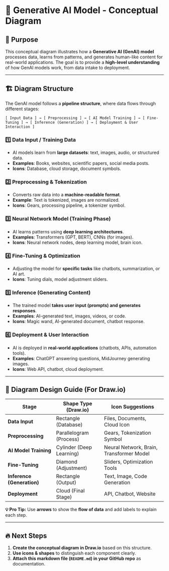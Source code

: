 # 📌 Generative AI Model - Conceptual Diagram

## 🎯 **Purpose**
This conceptual diagram illustrates how a **Generative AI (GenAI) model** processes data, learns from patterns, and generates human-like content for real-world applications. The goal is to provide a **high-level understanding** of how GenAI models work, from data intake to deployment.

---

## 🏗 **Diagram Structure**
The GenAI model follows a **pipeline structure**, where data flows through different stages:

```
[ Input Data ] → [ Preprocessing ] → [ AI Model Training ] → [ Fine-Tuning ] → [ Inference (Generation) ] → [ Deployment & User Interaction ]
```

### **1️⃣ Data Input / Training Data**
- AI models learn from **large datasets**: text, images, audio, or structured data.
- **Examples**: Books, websites, scientific papers, social media posts.
- **Icons**: Database, cloud storage, document symbols.

### **2️⃣ Preprocessing & Tokenization**
- Converts raw data into a **machine-readable format**.
- **Example**: Text is tokenized, images are normalized.
- **Icons**: Gears, processing pipeline, a tokenizer symbol.

### **3️⃣ Neural Network Model (Training Phase)**
- AI learns patterns using **deep learning architectures**.
- **Examples**: Transformers (GPT, BERT), CNNs (for images).
- **Icons**: Neural network nodes, deep learning model, brain icon.

### **4️⃣ Fine-Tuning & Optimization**
- Adjusting the model for **specific tasks** like chatbots, summarization, or AI art.
- **Icons**: Tuning dials, model adjustment sliders.

### **5️⃣ Inference (Generating Content)**
- The trained model **takes user input (prompts) and generates responses**.
- **Examples**: AI-generated text, images, videos, or code.
- **Icons**: Magic wand, AI-generated document, chatbot response.

### **6️⃣ Deployment & User Interaction**
- AI is deployed in **real-world applications** (chatbots, APIs, automation tools).
- **Examples**: ChatGPT answering questions, MidJourney generating images.
- **Icons**: Web API, chatbot, cloud deployment.

---

## 📌 **Diagram Design Guide (For Draw.io)**
| **Stage**                  | **Shape Type (Draw.io)** | **Icon Suggestions** |
|----------------------------|-------------------------|----------------------|
| **Data Input**             | Rectangle (Database)   | Files, Documents, Cloud Icon |
| **Preprocessing**          | Parallelogram (Process) | Gears, Tokenization Symbol |
| **AI Model Training**      | Cylinder (Deep Learning) | Neural Network, Brain, Transformer Model |
| **Fine-Tuning**            | Diamond (Adjustment) | Sliders, Optimization Tools |
| **Inference (Generation)** | Rectangle (Output) | Text, Image, Code Generation |
| **Deployment**             | Cloud (Final Stage) | API, Chatbot, Website |

**💡 Pro Tip:** Use **arrows** to show the **flow of data** and add labels to explain each step.

---

## 🔥 **Next Steps**
1. **Create the conceptual diagram in Draw.io** based on this structure.
2. **Use icons & shapes** to distinguish each component clearly.
3. **Attach this markdown file (`README.md`) in your GitHub repo** as documentation.


